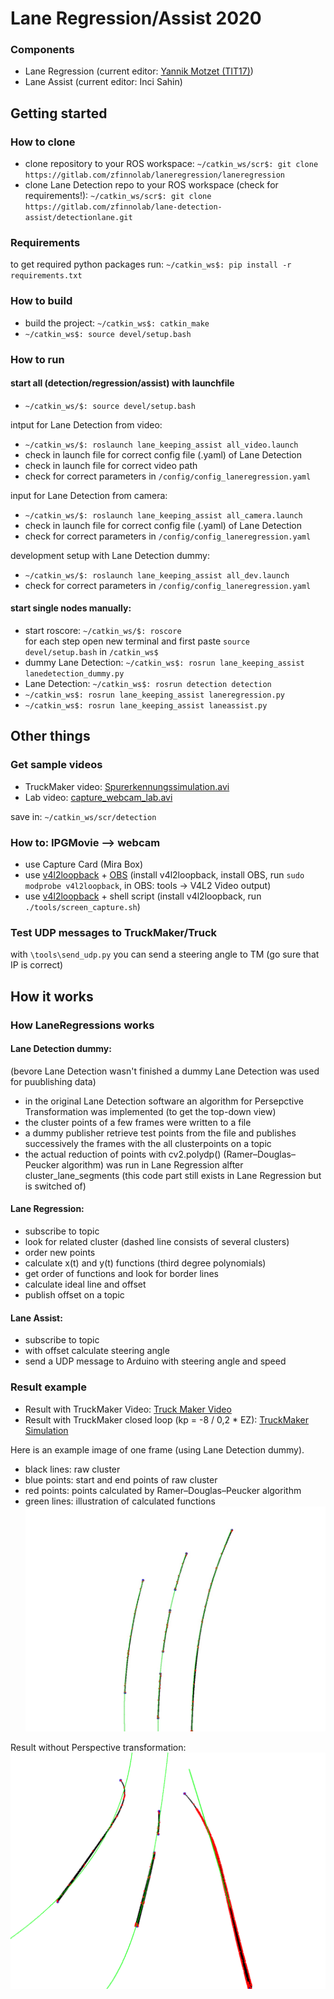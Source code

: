 # Lane Regression/Assist 2020

### Components
* Lane Regression (current editor: [Yannik Motzet (TIT17)](mailto:yannik.motzet@outlook.com))
* Lane Assist (current editor: Inci Sahin)

## Getting started
### How to clone
* clone repository to your ROS workspace: ``` ~/catkin_ws/scr$: git clone https://gitlab.com/zfinnolab/laneregression/laneregression ```
* clone Lane Detection repo to your ROS workspace (check for requirements!): ```~/catkin_ws/scr$: git clone https://gitlab.com/zfinnolab/lane-detection-assist/detectionlane.git```

### Requirements
to get required python packages run: ```~/catkin_ws$: pip install -r requirements.txt ```

### How to build
* build the project: ``` ~/catkin_ws$: catkin_make ```
* ``` ~/catkin_ws$: source devel/setup.bash ```

### How to run
#### start all (detection/regression/assist) with launchfile
* ```~/catkin_ws/$: source devel/setup.bash ```

intput for Lane Detection from video:
* ```~/catkin_ws/$: roslaunch lane_keeping_assist all_video.launch ```
* check in launch file for correct config file (.yaml) of Lane Detection
* check in launch file for correct video path
* check for correct parameters in ```/config/config_laneregression.yaml ```
 
input for Lane Detection from camera:
* ```~/catkin_ws/$: roslaunch lane_keeping_assist all_camera.launch ```
* check in launch file for correct config file (.yaml) of Lane Detection
* check for correct parameters in ```/config/config_laneregression.yaml ```

development setup with Lane Detection dummy:
* ```~/catkin_ws/$: roslaunch lane_keeping_assist all_dev.launch ```
* check for correct parameters in ```/config/config_laneregression.yaml ```
 

#### start single nodes manually:
* start roscore: ```~/catkin_ws/$: roscore ```  
for each step open new terminal and first paste ``` source devel/setup.bash ``` in ``` /catkin_ws$ ```
* dummy Lane Detection: ``` ~/catkin_ws$: rosrun lane_keeping_assist lanedetection_dummy.py ``` 
* Lane Detection: ``` ~/catkin_ws$: rosrun detection detection ``` 
* ``` ~/catkin_ws$: rosrun lane_keeping_assist laneregression.py ```
* ``` ~/catkin_ws$: rosrun lane_keeping_assist laneassist.py ```


## Other things
### Get sample videos
* TruckMaker video: [Spurerkennungssimulation.avi](https://drive.google.com/open?id=1Fd3jdyYO9kUJk1QslhRScMUqpeO-pjwe)
* Lab video: [capture_webcam_lab.avi](https://drive.google.com/file/d/1PhBOzQwyuuEcxeehWBJXEhRqIL0cKGOF/view?usp=sharing)

save in: ``` ~/catkin_ws/scr/detection ```

### How to: IPGMovie --> webcam
* use Capture Card (Mira Box)
* use [v4l2loopback](https://github.com/umlaeute/v4l2loopback) + [OBS](https://obsproject.com/de) (install v4l2loopback, install OBS, run ```sudo modprobe v4l2loopback```, in OBS: tools -> V4L2 Video output)
* use [v4l2loopback](https://github.com/umlaeute/v4l2loopback) + shell script (install  v4l2loopback, run ```./tools/screen_capture.sh```)

### Test UDP messages to TruckMaker/Truck
with ```\tools\send_udp.py``` you can send a steering angle to TM (go sure that IP is correct)


## How it works
### How LaneRegressions works

#### Lane Detection dummy:  
(bevore Lane Detection wasn't finished a dummy Lane Detection was used for puublishing data)  
* in the original Lane Detection software an algorithm for Persepctive Transformation was implemented (to get the top-down view)
* the cluster points of a few frames were written to a file
* a dummy publisher retrieve test points from the file and publishes successively the frames with the all clusterpoints on a topic
* the actual reduction of points with cv2.polydp() (Ramer–Douglas–Peucker algorithm) was run in Lane Regression alfter cluster_lane_segments (this code part still exists in Lane Regression but is switched of)

#### Lane Regression:
* subscribe to topic
* look for related cluster (dashed line consists of several clusters)
* order new points
* calculate x(t) and y(t) functions (third degree polynomials)
* get order of functions and look for border lines
* calculate ideal line and offset
* publish offset on a topic

#### Lane Assist:
* subscribe to topic
* with offset calculate steering angle
* send a UDP message to Arduino with steering angle and speed

### Result example

* Result with TruckMaker Video: [Truck Maker Video](https://drive.google.com/file/d/1OpmWzEI51dMPiLksArHPZKhikhLMETpj/view?usp=sharing)
* Result with TruckMaker closed loop (kp = -8 / 0,2 * EZ): [TruckMaker Simulation](https://drive.google.com/file/d/1B8HVc0WMbPo6F5z3lmFQWJMaFJr0GR1L/view?usp=sharing)

Here is an example image of one frame (using Lane Detection dummy).
* black lines: raw cluster
* blue points: start and end points of raw cluster 
* red points: points calculated by Ramer–Douglas–Peucker algorithm
* green lines: illustration of calculated functions
![result](material/result.jpg)

Result without Perspective transformation:
![result](material/result_without_perspect_transf.png)
